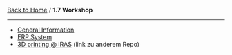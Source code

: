 [Back to Home](../../README.md) / **1.7 Workshop**

<hr>

- [General Information](workshop_guidelines.md)
- [ERP System](erp.md)
- [3D printing @ iRAS]() (link zu anderem Repo)